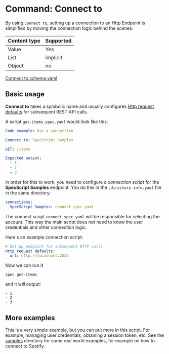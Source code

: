 # Command: Connect to

By using `Connect to`, setting up a connection to an Http Endpoint is simplified by moving the connection logic behind
the scenes.

| Content type | Supported |
|--------------|-----------|
| Value        | Yes       |
| List         | implicit  |
| Object       | no        |

[Connect to.schema.yaml](schema/Connect%20to.schema.yaml)

## Basic usage

**Connect to** takes a symbolic name and usually
configures [Http request defaults](../http/Http%20request%20defaults.spec.md) for subsequent REST API calls.

A script `get-items.spec.yaml` would look like this:

<!-- yaml specscript
Http request defaults:
  url: http://localhost:2525
-->

```yaml file=get-items.spec.yaml
Code example: Use a connection

Connect to: SpecScript Samples

GET: /items

Expected output:
  - 1
  - 2
  - 3
```

In order for this to work, you need to configure a _connection script_ for the **SpecScript Samples** endpoint. You do
this in the  `.directory-info.yaml` file in the same directory:

```yaml file=.directory-info.yaml
connections:
  SpecScript Samples: connect.spec.yaml
```

The connect script `connect.spec.yaml` will be responsible for selecting the account. This way the main script does not
need to know the user credentials and other connection logic.

Here's an example connection script:

```yaml file=connect.spec.yaml
# Set up endpoint for subsequent HTTP calls
Http request defaults:
  url: http://localhost:2525
```

Now we can run it

```shell cli
spec get-items
```

and it will output:

```output
- 1
- 2
- 3
```

## More examples

This is a very simple example, but you can put more in this script. For example, managing user credentials, obtaining a
session token, etc. See the [samples](../../../../samples) directory for some real world examples, for example on how to
connect to Spotify.
